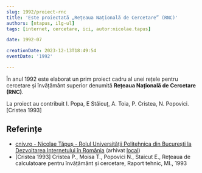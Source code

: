 ```yaml
---
slug: 1992/proiect-rnc
title: 'Este proiectată „Rețeaua Națională de Cercetare” (RNC)'
authors: [ntapus, ilg-ul]
tags: [internet, cercetare, ici, autor:nicolae.tapus]

date: 1992-07

creationDate: 2023-12-13T18:49:54
eventDate: '1992'

---
```


În anul 1992 este elaborat un prim proiect cadru al unei rețele pentru
cercetare și învățământ superior denumită
**Rețeaua Națională de Cercetare (RNC)**.

<!-- truncate -->

La proiect au contribuit I. Popa, E Stăicuț, A. Toia, P. Cristea, N. Popovici.
[Cristea 1993]

## Referințe

- [cniv.ro - Nicolae Tăpuș - Rolul Universității Politehnica din București la Dezvoltarea Internetului în România](https://cniv.ro/documents/26/CNIV_Volum_Aniversar_2023_-_Versiune_Online_DPxioQg.pdf)  (arhivat [local](https://cronica-it.github.io/arhiva/))
- [Cristea 1993] Cristea P., Moisa T., Popovici N., Staicut E., Rețeaua de calculatoare pentru învățământ și cercetare, Raport tehnic, MI., 1993

